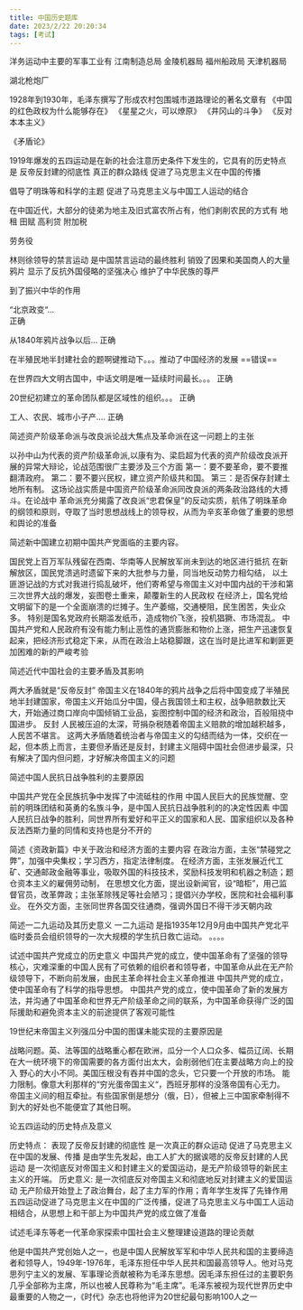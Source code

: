 ```yaml
---
title: 中国历史题库
date: 2023/2/22 20:20:34
tags: [考试]
---
```

洋务运动中主要的军事工业有
江南制造总局
金陵机器局
福州船政局
天津机器局

湖北枪炮厂


1928年到1930年，毛泽东撰写了形成农村包围城市道路理论的著名文章有
《中国的红色政权为什么能够存在》
《星星之火，可以燎原》
《井冈山的斗争》
《反对本本主义》

《矛盾论》


1919年爆发的五四运动是在新的社会注意历史条件下发生的，它具有的历史特点是
反帝反封建的彻底性
真正的群众路线
促进了马克思主义在中国的传播

倡导了明珠等和科学的主题
促进了马克思主义与中国工人运动的结合


在中国近代，大部分的徒弟为地主及旧式富农所占有，他们剥削农民的方式有
地租
田赋
高利贷
附加税

劳务役


林则徐领导的禁言运动
是中国禁言运动的最终胜利
销毁了因果和美国商人的大量鸦片
显示了反抗外国侵略的坚强决心
维护了中华民族的尊严

到了振兴中华的作用



“北京政变“...	
正确


从1840年鸦片战争以后...
正确


在半殖民地半封建社会的题啊键推动下。。。推动了中国经济的发展
==错误==


在世界四大文明古国中，中话文明是唯一延续时间最长。。。
正确


20世纪初建立的革命团队都是区域性的组织。。。
正确

工人、农民、城市小子产....
正确

简述资产阶级革命派与改良派论战大焦点及革命派在这一问题上的主张

以孙中山为代表的资产阶级革命派,以康有为、梁启超为代表的资产阶级改良派开展的异常大辩论，论战范围很广主要涉及三个方面
第一：要不要革命，要不要推翻清政府。
第二：要不要兴民权，建立资产阶级共和国。
第三：是否保存封建土地所有制。
这场论战实质是中国资产阶级革命派同改良派的两条政治路线的大搏斗。在论战中
革命派充分揭露了改良派“忠君保皇”的反动实质，航伟了明珠革命的纲领和原则，夺取了当时思想战线上的领导权，从而为辛亥革命做了重要的思想和舆论的准备



简述新中国建立初期中国共产党面临的主要内容。

国民党上百万军队残留在西南、华南等人民解放军尚未到达的地区进行抵抗
在新解放区，国民党溃逃时遗留下来的大批参与力量，同当地反动势力相勾结，
以土匪游记战的方式对我进行捣乱破坏，他们寄希望与帝国主义对中国内战的干涉和第三次世界大战的爆发，妄图卷土重来，颠覆新生的人民政权
在经济上，国名党给文明留下的是一个全面崩溃的烂摊子。生产萎缩，交通梗阻，民生困苦，失业众多。
特别是国名党政府长期滥发纸币，造成物价飞涨，投机猖獗、市场混乱。
中国共产党和人民政府有没有能力制止恶性的通货膨胀和物价上涨，把生产迅速恢复起来，把经济形式稳定下来，从而在政治上站稳脚跟，这在当时是比进军和剿匪更加困难的新的严峻考验


简述近代中国社会的主要矛盾及其影响

两大矛盾就是“反帝反封”
帝国主义在1840年的鸦片战争之后将中国变成了半殖民地半封建国家，帝国主义开始瓜分中国，侵占我国领土和主权，战争赔款数比天大，开始通过商口岸向中国倾销工业品，妄图控制中国的经济和政治，百般阻挠中国进步。
反封 人民被压迫的太深，苛捐杂税随着帝国主义赔款的增加越积越多，人民苦不堪言。
这两大矛盾随着统治者与帝国主义的勾结而结为一体，交织在一起，但本质上而言，主要但矛盾还是反封，封建主义阻碍中国社会但进步最深，只有解决了国内但问题，才好解决帝国主义的问题


简述中国人民抗日战争胜利的主要原因

中国共产党在全民族抗争中发挥了中流砥柱的作用
中国人民巨大的民族觉醒、空前的明珠团结和英勇的名族斗争，是中国人民抗日战争胜利的的决定性因素
中国人民抗日战争的胜利，同世界所有爱好和平正义的国家和人民、国家组织以及各种反法西斯力量的同情和支持也是分不开的


简述《资政新篇》中关于政治和经济方面的主要内容
在政治方面，主张“禁碰党之弊”，加强中央集权；学习西方，指定法律制度。
在经济方面，主张发展近代工矿、交通邮政金融等事业，吸取外国的科技技术，奖励科技发明和机器之制造；题仓资本主义的雇佣劳动制，
在思想文化方面，提出设新闻官，设“暗柜”，用己监督官员，改革弊政；主张革除残足等社会陋习；提倡兴办学校，医院和社会福利事业。
在外交方面，主张同世界各国交往通商，强调外国日不得干涉天朝内政


简述一二九运动及其历史意义
一二九运动 是指1935年12月9月由中国共产党北平临时委员会组织领导的一次大规模的学生抗日救亡运动。
。。。。





试述中国共产党成立的历史意义
中国共产党的成立，使中国革命有了坚强的领导核心，灾难深重的中国人民有了可依赖的组织者和领导者，中国革命从此在无产阶级领导下，不断向前发展，由民主革命祥社会主义革命推进
中国共产党的成立，使中国革命有了科学的指导思想。
中国共产党的成立，使中国革命了新的发展方法，并沟通了中国革命和世界无产阶级革命之间的联系，为中国革命获得广泛的国际援助和避免资本主义的前途提供了客观可能性


19世纪末帝国主义列强瓜分中国的图谋未能实现的主要原因是

战略问题。英、法等国的战略重心都在欧洲，瓜分一个人口众多、幅员辽阔、长期在大一统环境下的帝国需要的各方面付出太大，会削弱他们在主要战略方向上的投入
野心的大小不同。美国压根没有吞并中国的念头，它只要一个开放的市场。
能力限制。像意大利那样的“穷光蛋帝国主义“，西班牙那样的没落帝国有心无力。
帝国主义间的相互牵扯。有些国家倒是想分（俄，日），但被上三中国家牵制得不到大的好处也不能便宜了其他日啊。


论五四运动的历史特点及意义

历史特点：
表现了反帝反封建的彻底性
是一次真正的群众运动
促进了马克思主义在中国的发展、传播
是由学生先发起，由工人扩大的据诶嗯的反帝反封建的人民运动
是一次彻底反对帝国主义和封建主义的爱国运动，是无产阶级领导的新民主主义的开端。
历史意义:
是一次彻底反对帝国主义和彻底地反对封建主义的爱国运动
无产阶级开始登上了政治舞台，起了主力军的作用；青年学生发挥了先锋作用
五四运动促进了马克思主义在中国的广泛传播，促进了马克思主义与中国工人运动相结合，从思想上和干部上为中国共产党的成立做了准备


试述毛泽东等老一代革命家探索中国社会主义整理建设道路的理论贡献

他是中国共产党创始人之一，也是中国人民解放军军和中华人民共和国的主要缔造者和领导人，1949年-1976年，毛泽东担任中华人民共和国最高领导人。他对马克思列宁主义的发展、军事理论贡献被称为毛泽东思想。因毛泽东担任过的主要职务几乎全部称为主席，所以也被人民尊称为“毛主席”。毛泽东被视为现代世界历史中最重要的人物之一，《时代》杂志也将他评为20世纪最句影响100人之一


